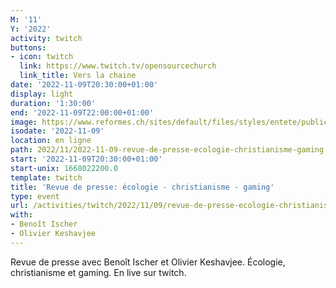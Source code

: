 ```yaml
---
M: '11'
Y: '2022'
activity: twitch
buttons:
- icon: twitch
  link: https://www.twitch.tv/opensourcechurch
  link_title: Vers la chaine
date: '2022-11-09T20:30:00+01:00'
display: light
duration: '1:30:00'
end: '2022-11-09T22:00:00+01:00'
image: https://www.reformes.ch/sites/default/files/styles/entete/public/data/images/comm/257/Beno%C3%AEt%20Ischer.jpg
isodate: '2022-11-09'
location: en ligne
path: 2022/11/2022-11-09-revue-de-presse-ecologie-christianisme-gaming.md
start: '2022-11-09T20:30:00+01:00'
start-unix: 1668022200.0
template: twitch
title: 'Revue de presse: écologie - christianisme - gaming'
type: event
url: /activities/twitch/2022/11/09/revue-de-presse-ecologie-christianisme-gaming
with:
- Benoît Ischer
- Olivier Keshavjee
---
```

Revue de presse avec Benoît Ischer et Olivier Keshavjee. Écologie, christianisme et gaming. En live sur twitch.